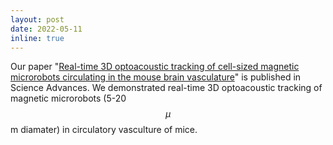 ```yaml
---
layout: post
date: 2022-05-11
inline: true
---
```


Our paper "[Real-time 3D optoacoustic tracking of cell-sized magnetic microrobots circulating in the mouse brain vasculature](https://doi.org/10.1126/sciadv.abm9132)" is published in Science Advances. We demonstrated real-time 3D optoacoustic tracking of magnetic microrobots (5-20 $$\mu$$m diamater) in circulatory vasculture of mice. 
